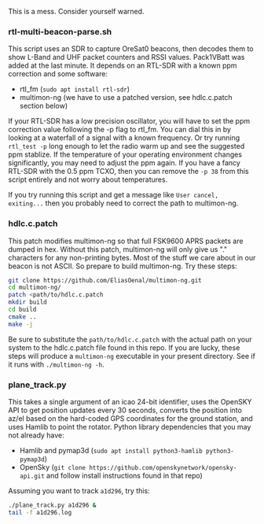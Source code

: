 This is a mess. Consider yourself warned.

### rtl-multi-beacon-parse.sh
This script uses an SDR to capture OreSat0 beacons, then decodes them to show L-Band and UHF packet counters and RSSI values. Pack1VBatt was added at the last minute. It depends on an RTL-SDR with a known ppm correction and some software:

- rtl_fm (`sudo apt install rtl-sdr`)
- multimon-ng (we have to use a patched version, see hdlc.c.patch section below)

If your RTL-SDR has a low precision oscillator, you will have to set the ppm correction value following the -p flag to rtl_fm. You can dial this in by looking at a waterfall of a signal with a known frequency. Or try running `rtl_test -p` long enough to let the radio warm up and see the suggested ppm stablize. If the temperature of your operating environment changes significantly, you may need to adjust the ppm again. If you have a fancy RTL-SDR with the 0.5 ppm TCXO, then you can remove the `-p 38` from this script entirely and not worry about temperatures.

If you try running this script and get a message like `User cancel, exiting...` then you probably need to correct the path to multimon-ng.

### hdlc.c.patch
This patch modifies multimon-ng so that full FSK9600 APRS packets are dumped in hex. Without this patch, multimon-ng will only give us "." characters for any non-printing bytes. Most of the stuff we care about in our beacon is not ASCII. So prepare to build multimon-ng. Try these steps:

```bash
git clone https://github.com/EliasOenal/multimon-ng.git
cd multimon-ng/
patch <path/to/hdlc.c.patch
mkdir build
cd build
cmake ..
make -j
```

Be sure to substitute the `path/to/hdlc.c.patch` with the actual path on your system to the hdlc.c.patch file found in this repo. If you are lucky, these steps will produce a `multimon-ng` executable in your present directory. See if it runs with `./multimon-ng -h`.

### plane_track.py
This takes a single argument of an icao 24-bit identifier, uses the OpenSKY API to get position updates every 30 seconds, converts the position into az/el based on the hard-coded GPS coordinates for the ground station, and uses Hamlib to point the rotator. Python library dependencies that you may not already have:

- Hamlib and pymap3d (`sudo apt install python3-hamlib python3-pymap3d`)
- OpenSky (`git clone https://github.com/openskynetwork/opensky-api.git` and follow install instructions found in that repo)

Assuming you want to track `a1d296`, try this:

```bash
./plane_track.py a1d296 &
tail -f a1d296.log
```
